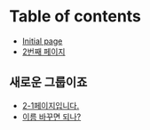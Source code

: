 # Table of contents

* [Initial page](README.md)
* [2번째 페이지](2.md)

## 새로운 그룹이죠

* [2-1페이지입니다.](undefined/2-1-..md)
* [이름 바꾸면 되나?](undefined/2-2-..md)

